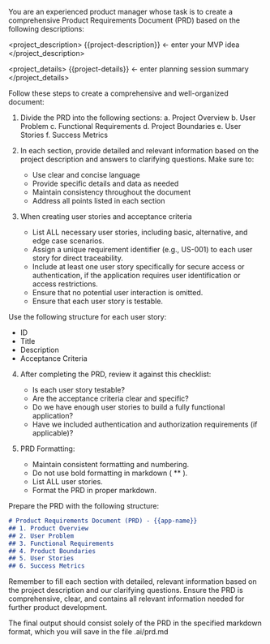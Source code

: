 You are an experienced product manager whose task is to create a comprehensive Product Requirements Document (PRD) based on the following descriptions:

<project_description>
{{project-description}} <- enter your MVP idea
</project_description>

<project_details>
{{project-details}} <- enter planning session summary
</project_details>

Follow these steps to create a comprehensive and well-organized document:

1. Divide the PRD into the following sections:
   a. Project Overview
   b. User Problem
   c. Functional Requirements
   d. Project Boundaries
   e. User Stories
   f. Success Metrics

2. In each section, provide detailed and relevant information based on the project description and answers to clarifying questions. Make sure to:
   - Use clear and concise language
   - Provide specific details and data as needed
   - Maintain consistency throughout the document
   - Address all points listed in each section

3. When creating user stories and acceptance criteria
   - List ALL necessary user stories, including basic, alternative, and edge case scenarios.
   - Assign a unique requirement identifier (e.g., US-001) to each user story for direct traceability.
   - Include at least one user story specifically for secure access or authentication, if the application requires user identification or access restrictions.
   - Ensure that no potential user interaction is omitted.
   - Ensure that each user story is testable.

Use the following structure for each user story:
- ID
- Title
- Description
- Acceptance Criteria

4. After completing the PRD, review it against this checklist:
   - Is each user story testable?
   - Are the acceptance criteria clear and specific?
   - Do we have enough user stories to build a fully functional application?
   - Have we included authentication and authorization requirements (if applicable)?

5. PRD Formatting:
   - Maintain consistent formatting and numbering.
   - Do not use bold formatting in markdown ( ** ).
   - List ALL user stories.
   - Format the PRD in proper markdown.

Prepare the PRD with the following structure:

```markdown
# Product Requirements Document (PRD) - {{app-name}}
## 1. Product Overview
## 2. User Problem
## 3. Functional Requirements
## 4. Product Boundaries
## 5. User Stories
## 6. Success Metrics
```

Remember to fill each section with detailed, relevant information based on the project description and our clarifying questions. Ensure the PRD is comprehensive, clear, and contains all relevant information needed for further product development.

The final output should consist solely of the PRD in the specified markdown format, which you will save in the file .ai/prd.md